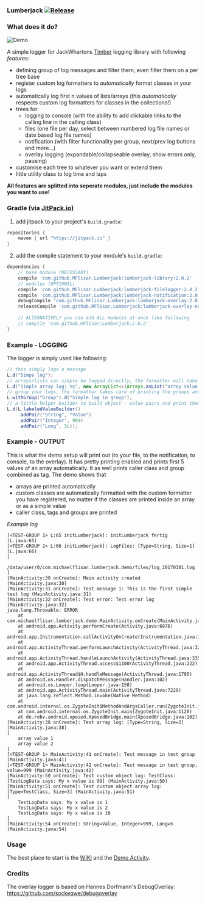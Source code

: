 ### Lumberjack [![Release](https://jitpack.io/v/MFlisar/Lumberjack.svg)](https://jitpack.io/#MFlisar/Lumberjack)

### What does it do?

![Demo](https://github.com/MFlisar/Lumberjack/blob/master/files/demo.gif?raw=true)

A simple logger for JackWhartons [Timber](https://github.com/JakeWharton/timber) logging library with following *features*:

* defining group of log messages and filter them, even filter them on a per tree base
* register custom log formatters to *automatically* format classes in your logs
* automatically log first n values of lists/arrays (this *automatically* respects custom log formatters for classes in the collections!)
* trees for:
  * logging to console (with the ability to add clickable links to the calling line in the calling class)
  * files (one file per day, select between numbered log file names or date based log file names)
  * notification (with filter functionality per group, next/prev log buttons and more...)
  * overlay logging (expandable/collapseable overlay, show errors only, pausing)
* customise each tree to whatever you want or extend them
* little utility class to log time and laps

**All features are splitted into seperate modules, just include the modules you want to use!**

### Gradle (via [JitPack.io](https://jitpack.io/))

1) add jitpack to your project's `build.gradle`:

```groovy
repositories {
    maven { url "https://jitpack.io" }
}
```

2) add the compile statement to your module's `build.gradle`:

```groovy
dependencies {
    // base module (NECESSARY)
	compile 'com.github.MFlisar.Lumberjack:lumberjack-library:2.0.2'
    // modules (OPTIONAL)
    compile 'com.github.MFlisar.Lumberjack:lumberjack-filelogger:2.0.2'
    compile 'com.github.MFlisar.Lumberjack:lumberjack-notification:2.0.2'
	debugCompile 'com.github.MFlisar.Lumberjack:lumberjack-overlay:2.0.2'
	releaseCompile 'com.github.MFlisar.Lumberjack:lumberjack-overlay-noop:2.0.2'
    
    // ALTERNATIVELY you can add ALL modules at once like following
    // compile 'com.github.MFlisar:Lumberjack:2.0.2'
}
```

### Example - LOGGING

The logger is simply used like following:

```groovy
// this simply logs a message
L.d("Simpe log");
// arrays/lists can simple be logged directly, the formatter will take care of it
L.d("Simple array log: %s", new ArrayList<>(Arrays.asList("array value 1", "array value 2")));
// group your logs, the formatter takes care of printing the groups and you can filter out groups if you want to
L.withGroup("Group").d("Simple log in group");
// a little helper builder to build object - value pairs and print them to the log
L.d(L.labeledValueBuilder()
    .addPair("String", "Value")
    .addPair("Integer", 999)
    .addPair("Long", 5L));
```


### Example - OUTPUT

This is what the demo setup will print out (to your file, to the notification, to console, to the overlay). It has pretty printing enabled and prints first 5 values of an array automatically. It as well prints caller class and group combined as tag. The demo shows that

* arrays are printed automatically
* custom classes are automatically formatted with the custom formatter you have registered, no matter if the classes are printed inside an array or as a simple value
* caller class, tags and groups are printed

*Example log*

```
[<TEST-GROUP 1> L:65 initLumberjack]: initLumberjack fertig (L.java:65)
[<TEST-GROUP 2> L:66 initLumberjack]: LogFiles: [Type=String, Size=1] (L.java:66)
[
	/data/user/0/com.michaelflisar.lumberjack.demo/files/log_20170301.log
]
[MainActivity:30 onCreate]: Main activity created (MainActivity.java:30)
[MainActivity:31 onCreate]: Test message 1: This is the first simple test log (MainActivity.java:31)
[MainActivity:32 onCreate]: Test error: Test error log (MainActivity.java:32)
java.lang.Throwable: ERROR
    at com.michaelflisar.lumberjack.demo.MainActivity.onCreate(MainActivity.java:32)
    at android.app.Activity.performCreate(Activity.java:6876)
    at android.app.Instrumentation.callActivityOnCreate(Instrumentation.java:1135)
    at android.app.ActivityThread.performLaunchActivity(ActivityThread.java:3207)
    at android.app.ActivityThread.handleLaunchActivity(ActivityThread.java:3350)
    at android.app.ActivityThread.access$1100(ActivityThread.java:222)
    at android.app.ActivityThread$H.handleMessage(ActivityThread.java:1795)
    at android.os.Handler.dispatchMessage(Handler.java:102)
    at android.os.Looper.loop(Looper.java:158)
    at android.app.ActivityThread.main(ActivityThread.java:7229)
    at java.lang.reflect.Method.invoke(Native Method)
    at com.android.internal.os.ZygoteInit$MethodAndArgsCaller.run(ZygoteInit.java:1230)
    at com.android.internal.os.ZygoteInit.main(ZygoteInit.java:1120)
    at de.robv.android.xposed.XposedBridge.main(XposedBridge.java:102)
[MainActivity:38 onCreate]: Test array log: [Type=String, Size=2] (MainActivity.java:38)
[
	array value 1
	array value 2
]
[<TEST-GROUP 1> MainActivity:41 onCreate]: Test message in test group (MainActivity.java:41)
[<TEST-GROUP 1> MainActivity:42 onCreate]: Test message in test group, value=999 (MainActivity.java:42)
[MainActivity:50 onCreate]: Test custom object log: TestClass: [TestLogData says: My x value is 99] (MainActivity.java:50)
[MainActivity:51 onCreate]: Test custom object array log: [Type=TestClass, Size=3] (MainActivity.java:51)
[
	TestLogData says: My x value is 1
	TestLogData says: My x value is 2
	TestLogData says: My x value is 10
]
[MainActivity:54 onCreate]: String=Value, Integer=999, Long=5 (MainActivity.java:54)
```

### Usage

The best place to start is the [WIKI](https://github.com/MFlisar/Lumberjack/wiki) and the [Demo Activity](https://github.com/MFlisar/Lumberjack/blob/master/demo/app/src/main/java/com/michaelflisar/lumberjack/demo/MainActivity.java).

### Credits

The overlay logger is based on Hannes Dorfmann's DebugOverlay: https://github.com/sockeqwe/debugoverlay
